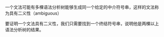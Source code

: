 一个文法可能有多棵语法分析树能够生成同一个给定的中介符号串，这样的文法称为具有二义性（ambiguous）

要证明一个文法具有二义性，我们只需要找到一个终结符号串，说明他是两棵以上语法分析树的结果。


